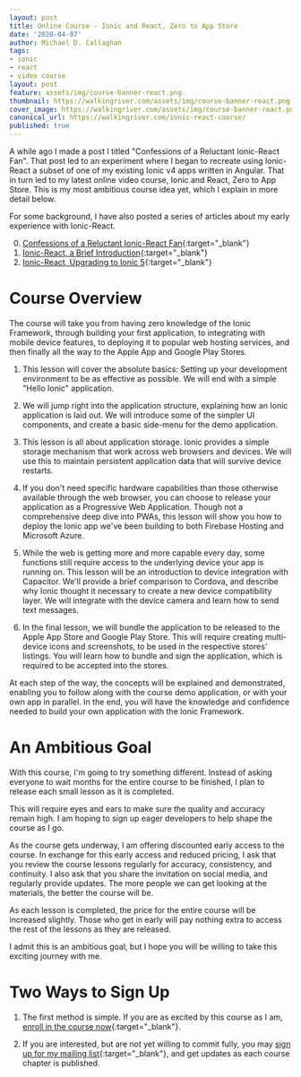 ```yaml
---
layout: post
title: Online Course - Ionic and React, Zero to App Store
date: '2020-04-07'
author: Michael D. Callaghan
tags: 
- ionic 
- react
- video course
layout: post
feature: assets/img/course-banner-react.png
thumbnail: https://walkingriver.com/assets/img/course-banner-react.png
cover_image: https://walkingriver.com/assets/img/course-banner-react.png
canonical_url: https://walkingriver.com/ionic-react-course/
published: true
---
```


A while ago I made a post I titled "Confessions of a Reluctant Ionic-React Fan". That post led to an experiment where I began to recreate using Ionic-React a subset of one of my existing Ionic v4 apps written in Angular. That in turn led to my latest online video course, Ionic and React, Zero to App Store. This is my most ambitious course idea yet, which I explain in more detail below.

<!--more-->

For some background, I have also posted a series of articles about my early experience with Ionic-React.

0. [Confessions of a Reluctant Ionic-React Fan](https://walkingriver.com/ionic-react/){:target="_blank"}
1. [Ionic-React, a Brief Introduction](https://walkingriver.com/ionic-react-intro){:target="_blank"}
2. [Ionic-React, Upgrading to Ionic 5](https://walkingriver.com/ionic-react-nav-style/){:target="_blank"}

# Course Overview
The course will take you from having zero knowledge of the Ionic Framework, through building your first application, to integrating with mobile device features, to deploying it to popular web hosting services, and then finally all the way to the Apple App and Google Play Stores. 

1. This lesson will cover the absolute basics: Setting up your development environment to be as effective as possible. We will end with a simple "Hello Ionic" application.

2. We will jump right into the application structure, explaining how an Ionic application is laid out. We will introduce some of the simpler UI components, and create a basic side-menu for the demo application.

3. This lesson is all about application storage. Ionic provides a simple storage mechanism that work across web browsers and devices. We will use this to maintain persistent application data that will survive device restarts.

4. If you don't need specific hardware capabilities than those otherwise available through the web browser, you can choose to release your application as a Progressive Web Application. Though not a comprehensive deep dive into PWAs, this lesson will show you how to deploy the Ionic app we've been building to both Firebase Hosting and Microsoft Azure.

5. While the web is getting more and more capable every day, some functions still require access to the underlying device your app is running on. This lesson will be an introduction to device integration with Capacitor. We'll provide a brief comparison to Cordova, and describe why Ionic thought it necessary to create a new device compatibility layer. We will integrate with the device camera and learn how to send text messages.

6. In the final lesson, we will bundle the application to be released to the Apple App Store and Google Play Store. This will require creating multi-device icons and screenshots, to be used in the respective stores' listings. You will learn how to bundle and sign the application, which is required to be accepted into the stores. 

At each step of the way, the concepts will be explained and demonstrated, enabling you to follow along with the course demo application, or with your own app in parallel. In the end, you will have the knowledge and confidence needed to build your own application with the Ionic Framework.

# An Ambitious Goal
With this course, I'm going to try something different. Instead of asking everyone to wait months for the entire course to be finished, I plan to release each small lesson as it is completed. 

This will require eyes and ears to make sure the quality and accuracy remain high. I am hoping to sign up eager developers to help shape the course as I go.

As the course gets underway, I am offering discounted early access to the course. In exchange for this early access and reduced pricing, I ask that you review the course lessons regularly for accuracy, consistency, and continuity. I also ask that you share the invitation on social media, and regularly provide updates. The more people we can get looking at the materials, the better the course will be. 
 
 As each lesson is completed, the price for the entire course will be increased slightly. Those who get in early will pay nothing extra to access the rest of the lessons as they are released. 

I admit this is an ambitious goal, but I hope you will be willing to take this exciting journey with me.

# Two Ways to Sign Up

1. The first method is simple. If you are as excited by this course as I am, [enroll in the course now](https://coursecraft.net/courses/z9Z5T){:target="_blank"}. 

2. If you are interested, but are not yet willing to commit fully, you may [sign up for my mailing list](https://mailchi.mp/d6ca0c664819/ionic-react){:target="_blank"}, and get updates as each course chapter is published. 

